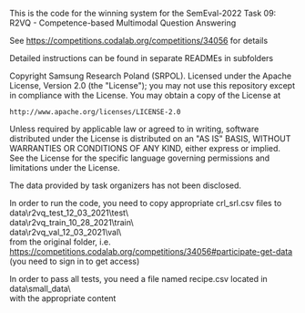 This is the code for the winning system for the
SemEval-2022 Task 09: R2VQ - Competence-based Multimodal Question Answering

See https://competitions.codalab.org/competitions/34056 for details

Detailed instructions can be found in separate READMEs in subfolders

Copyright Samsung Research Poland (SRPOL).
Licensed under the Apache License, Version 2.0 (the "License");
you may not use this repository except in compliance with the License.
You may obtain a copy of the License at

    http://www.apache.org/licenses/LICENSE-2.0

Unless required by applicable law or agreed to in writing, software
distributed under the License is distributed on an "AS IS" BASIS,
WITHOUT WARRANTIES OR CONDITIONS OF ANY KIND, either express or implied.
See the License for the specific language governing permissions and
limitations under the License.

The data provided by task organizers has not been disclosed.

In order to run the code, you need to copy appropriate crl_srl.csv files to  
data\r2vq_test_12_03_2021\test\  
data\r2vq_train_10_28_2021\train\  
data\r2vq_val_12_03_2021\val\  
from the original folder, i.e.  
https://competitions.codalab.org/competitions/34056#participate-get-data  
(you need to sign in to get access)

In order to pass all tests, you need a file named recipe.csv located in    
data\small_data\  
with the appropriate content
